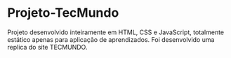 # Projeto-TecMundo

Projeto desenvolvido inteiramente em HTML, CSS e JavaScript, totalmente estático apenas para aplicação de aprendizados.
Foi desenvolvido uma replica do site TECMUNDO.
